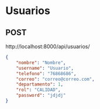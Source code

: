 # Usuarios
## POST
http://localhost:8000/api/usuarios/
```json
{
    "nombre": "Nombre",
    "username": "Usuario",
    "telefono": "76868686",
    "correo": "correo@correo.com",
    "departamento": 1,
    "rol": "CALIDAD",
    "password": "jdjdj"
}
```